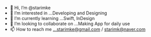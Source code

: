 - 👋 Hi, I’m @starimke
- 👀 I’m interested in ...Developing and Designing
- 🌱 I’m currently learning ...Swift, InDesign
- 💞️ I’m looking to collaborate on ...Making App for daily use
- 📫 How to reach me ...starimke@gmail.com / starimk@naver.com

<!---
starimke/starimke is a ✨ special ✨ repository because its `README.md` (this file) appears on your GitHub profile.
You can click the Preview link to take a look at your changes.
--->
